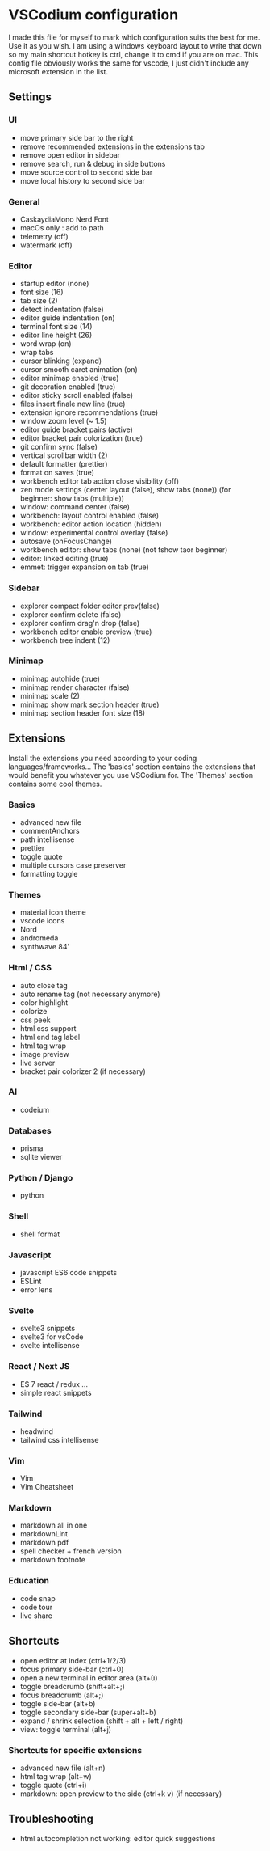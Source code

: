 # VSCodium configuration

I made this file for myself to mark which configuration suits the best for me. Use it as you wish.
I am using a windows keyboard layout to write that down so my main shortcut hotkey is ctrl, change it to cmd if you are on mac.
This config file obviously works the same for vscode, I just didn't include any microsoft extension in the list.

## Settings

### UI

- move primary side bar to the right
- remove recommended extensions in the extensions tab
- remove open editor in sidebar
- remove search, run & debug in side buttons
- move source control to second side bar
- move local history to second side bar

### General

- CaskaydiaMono Nerd Font
- macOs only : add to path
- telemetry (off)
- watermark (off)

### Editor

- startup editor (none)
- font size (16)
- tab size (2)
- detect indentation (false)
- editor guide indentation (on)
- terminal font size (14)
- editor line height (26)
- word wrap (on)
- wrap tabs
- cursor blinking (expand)
- cursor smooth caret animation (on)
- editor minimap enabled (true)
- git decoration enabled (true)
- editor sticky scroll enabled (false)
- files insert finale new line (true)
- extension ignore recommendations (true)
- window zoom level (~ 1.5)
- editor guide bracket pairs (active)
- editor bracket pair colorization (true)
- git confirm sync (false)
- vertical scrollbar width (2)
- default formatter (prettier)
- format on saves (true)
- workbench editor tab action close visibility (off)
- zen mode settings (center layout (false), show tabs (none)) (for beginner: show tabs (multiple))
- window: command center (false)
- workbench: layout control enabled (false)
- workbench: editor action location (hidden)
- window: experimental control overlay (false)
- autosave (onFocusChange)
- workbench editor: show tabs (none) (not fshow taor beginner)
- editor: linked editing (true)
- emmet: trigger expansion on tab (true)

### Sidebar

- explorer compact folder editor prev(false)
- explorer confirm delete (false)
- explorer confirm drag'n drop (false)
- workbench editor enable preview (true)
- workbench tree indent (12)

### Minimap

- minimap autohide (true)
- minimap render character (false)
- minimap scale (2)
- minimap show mark section header (true)
- minimap section header font size (18)

## Extensions

Install the extensions you need according to your coding languages/frameworks… The 'basics' section contains the extensions that would benefit you whatever you use VSCodium for. The 'Themes' section contains some cool themes.

### Basics

- advanced new file
- commentAnchors
- path intellisense
- prettier
- toggle quote
- multiple cursors case preserver
- formatting toggle

### Themes

- material icon theme
- vscode icons
- Nord
- andromeda
- synthwave 84'

### Html / CSS

- auto close tag
- auto rename tag (not necessary anymore)
- color highlight
- colorize
- css peek
- html css support
- html end tag label
- html tag wrap
- image preview
- live server
- bracket pair colorizer 2 (if necessary)

### AI

- codeium

### Databases

- prisma
- sqlite viewer

### Python / Django

- python

### Shell

- shell format

### Javascript

- javascript ES6 code snippets
- ESLint
- error lens

### Svelte

- svelte3 snippets
- svelte3 for vsCode
- svelte intellisense

### React / Next JS

- ES 7 react / redux ...
- simple react snippets

### Tailwind

- headwind
- tailwind css intellisense

### Vim

- Vim
- Vim Cheatsheet

### Markdown

- markdown all in one
- markdownLint
- markdown pdf
- spell checker + french version
- markdown footnote

### Education

- code snap
- code tour
- live share

## Shortcuts

- open editor at index (ctrl+1/2/3)
- focus primary side-bar (ctrl+0)
- open a new terminal in editor area (alt+ù)
- toggle breadcrumb (shift+alt+;)
- focus breadcrumb (alt+;)
- toggle side-bar (alt+b)
- toggle secondary side-bar (super+alt+b)
- expand / shrink selection (shift + alt + left / right)
- view: toggle terminal (alt+j)

### Shortcuts for specific extensions

- advanced new file (alt+n)
- html tag wrap (alt+w)
- toggle quote (ctrl+i)
- markdown: open preview to the side (ctrl+k v) (if necessary)

## Troubleshooting

- html autocompletion not working: editor quick suggestions
